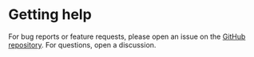 # Getting help

For bug reports or feature requests, please open an issue on the [GitHub repository](https://github.com/fepegar/procex).
For questions, open a discussion.
